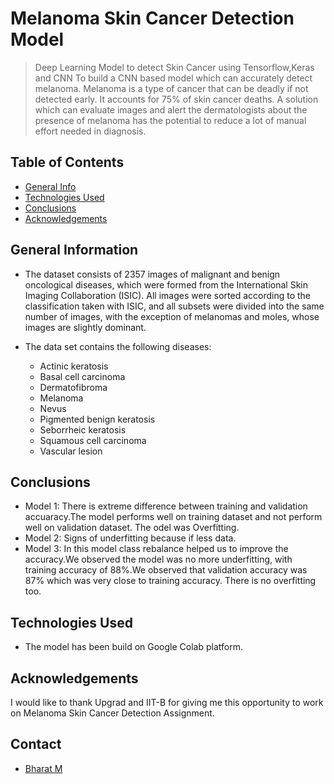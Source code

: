 # Melanoma Skin Cancer Detection Model
> Deep Learning Model to detect Skin Cancer using Tensorflow,Keras and CNN To build a CNN based model which can accurately detect melanoma. Melanoma is a type of cancer that can be deadly if not detected early. It accounts for 75% of skin cancer deaths. A solution which can evaluate images and alert the dermatologists about the presence of melanoma has the potential to reduce a lot of manual effort needed in diagnosis.


## Table of Contents
* [General Info](#general-information)
* [Technologies Used](#technologies-used)
* [Conclusions](#conclusions)
* [Acknowledgements](#acknowledgements)

## General Information
- The dataset consists of 2357 images of malignant and benign oncological diseases, which were formed from the International Skin Imaging Collaboration (ISIC). All images were sorted according to the classification taken with ISIC, and all subsets were divided into the same number of images, with the exception of melanomas and moles, whose images are slightly dominant.
- The data set contains the following diseases:

  - Actinic keratosis
  - Basal cell carcinoma
  - Dermatofibroma
  - Melanoma
  - Nevus
  - Pigmented benign keratosis
  - Seborrheic keratosis
  - Squamous cell carcinoma
  - Vascular lesion

## Conclusions
- Model 1: There is extreme difference between training and validation accuaracy.The model performs well on training dataset and not perform well on validation dataset. The odel was Overfitting.
- Model 2: Signs of underfitting because if less data.
- Model 3: In this model class rebalance helped us to improve the accuracy.We observed the model was no more underfitting, with training accuracy of 88%.We observed that validation accuracy was 87% which was very close to training accuracy. There is no overfitting too.

## Technologies Used
- The model has been build on Google Colab platform.

## Acknowledgements
I would like to thank Upgrad and IIT-B for giving me this opportunity to work on Melanoma Skin Cancer Detection Assignment.

## Contact
* [Bharat M](https://github.com/bharatmuniyappa/)